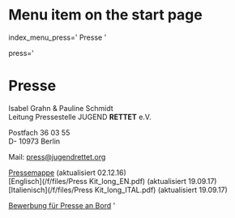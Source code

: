 # Menu item on the start page
index_menu_press='
Presse
'

press='
# Presse

Isabel Grahn & Pauline Schmidt  
Leitung Pressestelle JUGEND **RETTET** e.V.

Postfach 36 03 55  
D- 10973 Berlin

Mail: [press@jugendrettet.org](mailto://press@jugendrettet.org)

[Pressemappe](/f/files/Pressemappe_JR.pdf) (aktualisiert 02.12.16)  
[Englisch](/f/files/Press Kit_long_EN.pdf) (aktualisiert 19.09.17)  
[Italienisch](/f/files/Press Kit_long_ITAL.pdf) (aktualisiert 19.09.17)  

[Bewerbung für Presse an Bord](./crewing#press)
'
